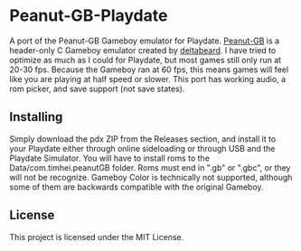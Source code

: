 # Peanut-GB-Playdate
A port of the Peanut-GB Gameboy emulator for Playdate. [Peanut-GB](https://github.com/deltabeard/Peanut-GB) is a header-only C Gameboy emulator created by [deltabeard](https://github.com/deltabeard). I have tried to optimize as much as I could for Playdate, but most games still only run at 20-30 fps. Because the Gameboy ran at 60 fps, this means games will feel like you are playing at half speed or slower. This port has working audio, a rom picker, and save support (not save states).

## Installing
Simply download the pdx ZIP from the Releases section, and install it to your Playdate either through online sideloading or through USB and the Playdate Simulator. You will have to install roms to the Data/com.timhei.peanutGB folder. Roms must end in ".gb" or ".gbc", or they will not be recognize. Gameboy Color is technically not supported, although some of them are backwards compatible with the original Gameboy.

## License
This project is licensed under the MIT License.
